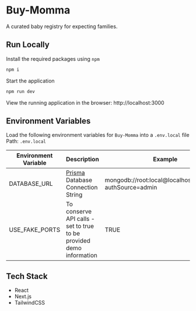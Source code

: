 # Buy-Momma
A curated baby registry for expecting families.

## Run Locally

Install the required packages using `npm`
```bash
npm i
```
Start the application
```bash
npm run dev
```
View the running application in the browser: http://localhost:3000

## Environment Variables

Load the following environment variables for `Buy-Momma` into a `.env.local` file <br />
Path: `.env.local`

| Environment Variable  | Description  | Example |
|---|---|---|
| DATABASE_URL  | [Prisma](https://www.prisma.io/docs/concepts/database-connectors/mongodb#connection-url) Database Connection String  | mongodb://root:local@localhost:27017/db?authSource=admin |
| USE_FAKE_PORTS | To conserve API calls - set to true to be provided demo information | TRUE

## Tech Stack
- React
- Next.js
- TailwindCSS
